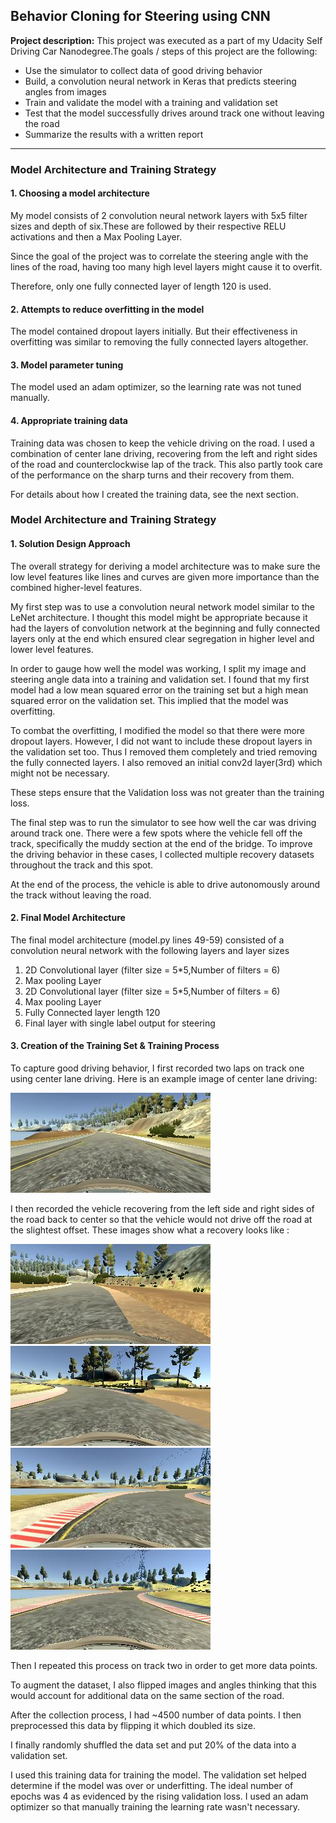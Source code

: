 ## Behavior Cloning for Steering using CNN

**Project description:** 
This project was executed as a part of my Udacity Self Driving Car Nanodegree.The goals / steps of this project are the following:
* Use the simulator to collect data of good driving behavior
* Build, a convolution neural network in Keras that predicts steering angles from images
* Train and validate the model with a training and validation set
* Test that the model successfully drives around track one without leaving the road
* Summarize the results with a written report


[//]: # (Image References)

[image1]: ./images/behavioral_cloning/straight.jpg "Straight road center driving"
[image2]: ./images/behavioral_cloning/recover_mud_1.jpg "Recovery from muddy section 1"
[image3]: ./images/behavioral_cloning/recover_mud_2.jpg "Recovery from muddy section 2"
[image4]: ./images/behavioral_cloning/recover_sharp_1.jpg "Recovery from sharp turn 1"
[image5]: ./images/behavioral_cloning/recover_sharp_2.jpg "Recovery from sharp turn 2"

---
### Model Architecture and Training Strategy

#### 1. Choosing a  model architecture

My model consists of 2 convolution neural network layers with 5x5 filter sizes and depth of six.These are followed by their respective RELU activations and then a Max Pooling Layer.

Since the goal of the project was to correlate the steering angle with the lines of the road, having too many high level layers might cause it to overfit. 

Therefore, only one fully connected layer of length 120 is used.

#### 2. Attempts to reduce overfitting in the model

The model contained dropout layers initially. But their effectiveness in overfitting was similar to removing the fully connected layers altogether.

#### 3. Model parameter tuning

The model used an adam optimizer, so the learning rate was not tuned manually.

#### 4. Appropriate training data

Training data was chosen to keep the vehicle driving on the road. I used a combination of center lane driving, recovering from the left and right sides of the road and counterclockwise lap of the track. This also partly took care of the performance on the sharp turns and their recovery from them.

For details about how I created the training data, see the next section. 

### Model Architecture and Training Strategy

#### 1. Solution Design Approach

The overall strategy for deriving a model architecture was to make sure the low level features like lines and curves are given more importance than the combined higher-level features.

My first step was to use a convolution neural network model similar to the LeNet architecture. I thought this model might be appropriate because it had the layers of convolution network at the beginning and fully connected layers only at the end which ensured clear segregation in higher level and lower level features.

In order to gauge how well the model was working, I split my image and steering angle data into a training and validation set. I found that my first model had a low mean squared error on the training set but a high mean squared error on the validation set. This implied that the model was overfitting. 


To combat the overfitting, I modified the model so that there were more dropout layers. However, I did not want to include these dropout layers in the validation set too. Thus I removed them completely and tried removing the fully connected layers. I also removed an initial conv2d layer(3rd) which might not be necessary.

These steps ensure that the Validation loss was not greater than the training loss.

The final step was to run the simulator to see how well the car was driving around track one. There were a few spots where the vehicle fell off the track, specifically the muddy section at the end of the bridge. To improve the driving behavior in these cases, I collected multiple recovery datasets throughout the track and this spot.

At the end of the process, the vehicle is able to drive autonomously around the track without leaving the road.

#### 2. Final Model Architecture

The final model architecture (model.py lines 49-59) consisted of a convolution neural network with the following layers and layer sizes
1. 2D Convolutional layer (filter size = 5\*5,Number of filters = 6)
2. Max pooling Layer
3. 2D Convolutional layer (filter size = 5\*5,Number of filters = 6)
4. Max pooling Layer
5. Fully Connected layer length 120
6. Final layer with single label output for steering


#### 3. Creation of the Training Set & Training Process

To capture good driving behavior, I first recorded two laps on track one using center lane driving. Here is an example image of center lane driving:

![alt text][image1]

I then recorded the vehicle recovering from the left side and right sides of the road back to center so that the vehicle would not drive off the road at the slightest offset. These images show what a recovery looks like :

![alt text][image2]
![alt text][image3]
![alt text][image4]
![alt text][image5]

Then I repeated this process on track two in order to get more data points.

To augment the dataset, I also flipped images and angles thinking that this would account for additional data on the same section of the road.

After the collection process, I had ~4500 number of data points. I then preprocessed this data by flipping it which doubled its size.

I finally randomly shuffled the data set and put 20% of the data into a validation set. 

I used this training data for training the model. The validation set helped determine if the model was over or underfitting. The ideal number of epochs was 4 as evidenced by the rising validation loss. I used an adam optimizer so that manually training the learning rate wasn't necessary.

